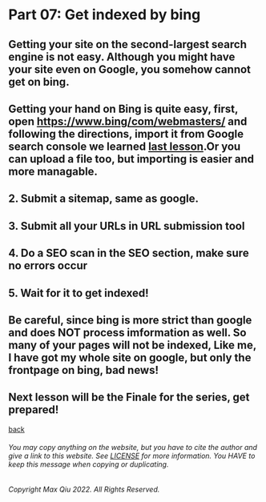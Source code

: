 # Part 07: Get indexed by bing
## Getting your site on the second-largest search engine is not easy. Although you might have your site even on Google, you somehow cannot get on bing. 
## Getting your hand on Bing is quite easy, first, open <https://www.bing/com/webmasters/> and following the directions, import it from Google search console we learned [last lesson](https://qqiumax.github.io/blog/making-your-site-on-engines/).Or you can upload a file too, but importing is easier and more managable.
## 2. Submit a sitemap, same as google.
## 3. Submit all your URLs in URL submission tool
## 4. Do a SEO scan in the SEO section, make sure no errors occur
## 5. Wait for it to get indexed!
## Be careful, since bing is more strict than google and does NOT process imformation as well. So many of your pages will not be indexed, Like me, I have got my whole site on google, but only the frontpage on bing, bad news!
## Next lesson will be the Finale for the series, get prepared!
[back](https://qqiumax.github.io/blog/)

###### You may copy anything on the website, but you have to cite the author and give a link to this website. See [LICENSE](https://qqiumax.github.io/LICENSE) for more information. You HAVE to keep this message when copying or duplicating.

###### Copyright Max Qiu 2022. All Rights Reserved.